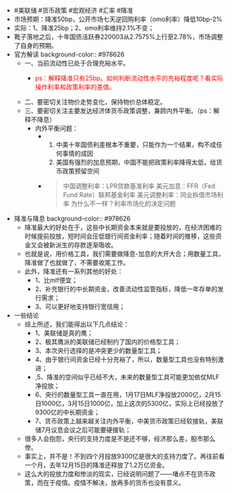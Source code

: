 - #美联储 #货币政策 #宏观经济 #汇率 #降准
- 市场预期：降准50bp，公开市场七天逆回购利率（omo利率）降低10bp-2%
- 实际：1、降准25bp；2、omo利率维持2.1%不变；
- 靴子落地之后，十年国债活跃券220003从2.7575%上行至2.78%，市场调整了自身的预期。
- 官方解读
  background-color:: #978626
	- 一、当前流动性已处于合理充裕水平。
		- <p style="color:red">ps：解释降准只有25bp。如何判断流动性水平的充裕程度呢？看实际操作利率和政策利率的差值。</p>
	- 二、要密切关注物价走势变化，保持物价总体稳定。
	- 三、要密切关注主要发达经济体货币政策调整，兼顾内外平衡。（ps：解释不降息）
		- 内外平衡问题：
			- 1. 中美十年国债利差根本不重要，只能作为一个结果，构不成任何事情的成因
			  2. 美国有强烈的加息预期，中国不能把政策利率降得太低，给货币政策预留空间
			- > 中国调整利率：LPR贷款基准利率  美元加息：FFR（Fed Fund Rate）联邦基金利率
			  美元调整利率：同业拆借市场利率
			  为什么不一样？利率市场化的决定问题
- 降准与降息
  background-color:: #978626
	- 降准最大的好处在于，这些中长期资金本来就是要投放的，在经济困难的时候提前投放，短时间会压低银行间资金利率；随着时间的推移，这些资金又会被新派生的存款逐渐吸收。
	- 也就是说，用价格工具，我们需要做降息-加息的大开大合；用数量工具，降准做了也就做了，不需要收尾工作。
	- 此外，降准还有一系列其他的好处：
		- 1、比mlf便宜；
		- 2、补充银行的中长期资金，改善流动性监管指标，降低一年存单的发行需求；
		- 3、可以更好地支持银行宽信用；
- 一些结论
	- 综上所述，我们能得出以下几点结论：
		- 1、美联储是真的鹰；
		- 2、极其鹰派的美联储已经制约了国内的价格型工具；
		- 3、本次央行选择的是冲突更少的数量型工具；
		- 4、由于银行间资金已经十分充裕了，所以，数量型工具也没有特别激进；
		- ,5、降准的空间似乎已经不大，未来的数量型工具可能更加依仗MLF净投放；
		- 6、央行的数量型工具一直在用，1月17日MLF净投放2000亿，2月15日1000亿，3月15日1000亿，加上这次的5300亿，实际上已经投放了9300亿的中长期资金；
		- 7、货币政策上越来越关注内外平衡，中美货币政策已经软接轨，美联储7月议息会议之后可能要硬接轨；
	- 很多人会抱怨，央行的支持力度是不是还不够，经济那么差，股市那么惨。
	- 事实上，并不是！不到四个月投放9300亿是很大的支持力度了。再往前看一个月，去年12月15日的降准还释放了1.2万亿资金。
	- 这么大的投放力度和惨淡的现实，已经说明问题了——堵点不在货币政策，而在于疫情。疫情不解决，放再多的货币也没有意义。